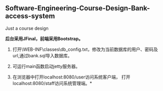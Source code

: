 ## Software-Engineering-Course-Design-Bank-access-system
Just a course design

**后台采用JFinal，前端采用Bootstrap。**


1. 打开\WEB-INF\classes\db_config.txt，修改为当前数据库的用户、密码及url,通过bank.sql导入数据库。

2. 可运行main函数启动jetty服务器。

3. 在浏览器中打开localhost:8080/user访问系统客户端，
  打开localhost:8080/staff访问系统管理端。*

